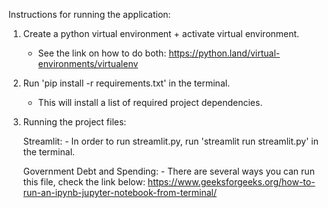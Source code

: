 Instructions for running the application:

1. Create a python virtual environment + activate virtual environment.
    - See the link on how to do both: https://python.land/virtual-environments/virtualenv 

2. Run 'pip install -r requirements.txt' in the terminal. 
    - This will install a list of required project dependencies. 

3. Running the project files:

    Streamlit:
        - In order to run streamlit.py, run 'streamlit run streamlit.py' in the terminal.

    Government Debt and Spending:
        - There are several ways you can run this file, check the link below:
        https://www.geeksforgeeks.org/how-to-run-an-ipynb-jupyter-notebook-from-terminal/